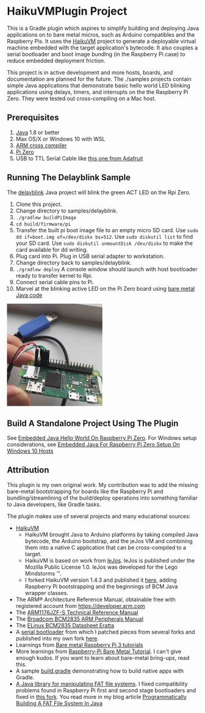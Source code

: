 # HaikuVMPlugin Project

This is a Gradle plugin which aspires to simplify building and deploying Java applications on to bare metal
micros, such as Arduino compatibles and the Raspberry Pis. It uses the [HaikuVM](http://haiku-vm.sourceforge.net/) project to generate a deployable virtual machine embedded with the target application's bytecode. It also couples a serial bootloader and boot image bundlng (in the Raspberry Pi case) to reduce embedded deployment friction.

This project is in active development and more hosts, boards, and documentation are planned for the future. The ./samples projects contain simple Java applications that demonstrate basic hello world LED blinking applications using delays, timers, and interrupts on the the Raspberry Pi Zero. They were tested out cross-compiling on a Mac host.

## Prerequisites
1. [Java](https://www.oracle.com/java/technologies/) 1.8 or better
2. Max OS/X or Windows 10 with WSL
3. [ARM cross compiler](https://developer.arm.com/open-source/gnu-toolchain/gnu-rm/downloads)
4. [Pi Zero](https://www.adafruit.com/product/2885)
5. USB to TTL Serial Cable like [this one from Adafruit](https://www.adafruit.com/product/954)

## Running The Delayblink Sample
The [delayblink](samples/delayblink) Java project will blink the green ACT LED on the Rpi Zero.
1. Clone this project.
2. Change directory to samples/delayblink.
3. `./gradlew buildPiImage`
4. `cd build/firmware/pi`
5. Transfer the built pi boot image file to an empty micro SD card. Use `sudo dd if=boot.img of=/dev/diskx bs=512`. Use `sudo diskutil list` to find your SD card. Use `sudo diskutil unmountDisk /dev/diskx` to make the card available for dd writing.
6. Plug card into Pi. Plug in USB serial adapter to workstation.
7. Change directory back to samples/delayblink.
8. `./gradlew deploy` A console window should launch with host bootloader ready to transfer kernel to Rpi.
9. Connect serial cable pins to Pi.
10. Marvel at the blinking active LED on the Pi Zero board using [bare metal Java code](samples/delayblink/src/main/java/Main.java)
<img src="https://github.com/chuckb/HaikuVMPlugin/blob/master/resources/images/RPiSerial.jpg" alt="RPi Serial Connection" width="250">

## Build A Standalone Project Using The Plugin
See [Embedded Java Hello World On Raspberry Pi Zero](https://blog.chuckstechtalk.com/software/2020/03/28/embedded-java-hello-world-on-raspberry-pi-zero.html). For Windows setup considerations, see [Embedded Java For Raspberry Pi Zero Setup On Windows 10 Hosts](https://blog.chuckstechtalk.com/software/2020/04/02/embedded-java-raspberry-pi-windows.html)

## Attribution
This plugin is my own original work. My contribution was to add the missing bare-metal bootstrapping for boards like the Raspberry Pi and bundling/streamlining of the build/deploy operations into something familiar to Java developers, like Gradle tasks.

The plugin makes use of several projects and many educational sources:
- [HaikuVM](http://haiku-vm.sourceforge.net/)
  - HaikuVM brought Java to Arduino platforms by taking compiled Java bytecode, the Arduino bootstrap, and the jeJos VM and combining them into a native C application that can be cross-compiled to a target.
  - HaikuVM is based on work from [leJos](http://www.lejos.org). leJos is published under the Mozilla Public License 1.0. leJos was developed for the Lego Mindstorms &trade;.
  - I forked HaikuVM version 1.4.3 and published it [here](https://github.com/chuckb/haikuVM), adding Raspberry Pi bootstrapping and the beginnings of BCM Java wrapper classes.
- The ARM® Architecture Reference Manual, obtainable free with registered account from https://developer.arm.com
- The [ARM1176JZF-S Technical Reference Manual](http://infocenter.arm.com/help/topic/com.arm.doc.ddi0301h/DDI0301H_arm1176jzfs_r0p7_trm.pdf)
- The [Broadcom BCM2835 ARM Peripherals Manual](https://www.raspberrypi.org/app/uploads/2012/02/BCM2835-ARM-Peripherals.pdf)
- The [ELinux BCM2835 Datasheet Eratta](https://elinux.org/BCM2835_datasheet_errata#p90)
- A [serial bootloader](https://github.com/mrvn/raspbootin) from which I patched pieces from several forks and published into my own fork [here](https://github.com/chuckb/raspbootin).
- Learnings from [Bare metal Raspberry Pi 3 tutorials](https://github.com/bztsrc/raspi3-tutorial)
- More learnings from [Raspberry-Pi Bare Metal Tutorial](https://github.com/BrianSidebotham/arm-tutorial-rpi). I can't give enough kudos. If you want to learn about bare-metal bring-ups, read this.
- A sample [build.gradle](https://gist.github.com/Stephen-Seo/2466754204909435a160) demonstrating how to build native apps with Gradle.
- [A Java library for manipulating FAT file systems](http://waldheinz.github.io/fat32-lib/). I fixed compatibility problems found in Raspberry Pi first and second stage bootloaders and fixed in [this fork](https://github.com/chuckb/fat32-lib). You read more in my blog article [Programmatically Building A FAT File System In Java](https://blog.chuckstechtalk.com/software/2020/03/26/programatic-fat-java-library.html)